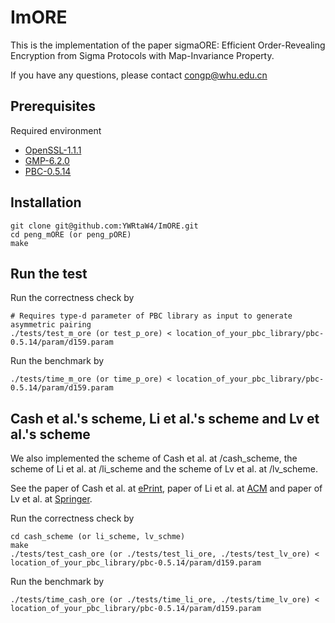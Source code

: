 # ImORE
This is the implementation of the paper sigmaORE: Efficient Order-Revealing Encryption from Sigma Protocols with Map-Invariance Property.

If you have any questions, please contact <congp@whu.edu.cn>

## Prerequisites ##
Required environment
- [OpenSSL-1.1.1](https://www.openssl.org/source/)
- [GMP-6.2.0](https://gmplib.org/)
- [PBC-0.5.14](https://crypto.stanford.edu/pbc/download.html)
## Installation ##
``` shell
git clone git@github.com:YWRtaW4/ImORE.git
cd peng_mORE (or peng_pORE)
make
```
## Run the test ##
Run the correctness check by 
``` shell
# Requires type-d parameter of PBC library as input to generate asymmetric pairing
./tests/test_m_ore (or test_p_ore) < location_of_your_pbc_library/pbc-0.5.14/param/d159.param
``` 
Run the benchmark by
``` shell
./tests/time_m_ore (or time_p_ore) < location_of_your_pbc_library/pbc-0.5.14/param/d159.param
``` 

## Cash et al.'s scheme, Li et al.'s scheme and Lv et al.'s scheme ##
We also implemented the scheme of Cash et al. at /cash_scheme, the scheme of Li et al. at /li_scheme and the scheme of Lv et al. at /lv_scheme.

See the paper of Cash et al. at [ePrint](https://eprint.iacr.org/2018/698.pdf),  paper of Li et al. at [ACM](https://dl.acm.org/doi/abs/10.1145/3321705.3329829) and paper of Lv et al. at [Springer](https://link.springer.com/chapter/10.1007%2F978-3-030-88428-4_3).

Run the correctness check by 
``` shell
cd cash_scheme (or li_scheme, lv_schme)
make
./tests/test_cash_ore (or ./tests/test_li_ore, ./tests/test_lv_ore) < location_of_your_pbc_library/pbc-0.5.14/param/d159.param
``` 
Run the benchmark by
``` shell
./tests/time_cash_ore (or ./tests/time_li_ore, ./tests/time_lv_ore) < location_of_your_pbc_library/pbc-0.5.14/param/d159.param
``` 
